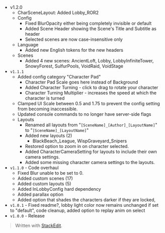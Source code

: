 ﻿* v1.2.0
	* CharSceneLayout: Added Lobby_ROR2
	* Config
		* Fixed BlurOpacity either being completely invisible or default
		* Added Scene Header showing the Scene's Title and Subtitle as header
		* Selected scenes are now case-insensitive only
	* Language
		* Added new English tokens for the new headers
	* Scenes
		* Added 4 new scenes: AncientLoft, Lobby, LobbyInfiniteTower, SnowyForest, SulfurPools, VoidRaid, VoidStage
* `v1.1.1`
	* Added config category "Character Pad"
		* Character Pad Scale goes here instead of Background
		* Added Character Turning - click to drag to rotate your character
		* Character Turning Multiplier - increases the speed at which the character is turned
	* Clamped UI Scale between 0.5 and 1.75 to prevent the config setting from becoming inaccessible.
	* Updated console commands to no longer have server-side flags
	* Layouts
		* Renamed all layouts from "`[SceneName]_[Author]_[LayoutName]`" to "`[SceneName]_[LayoutName]`"
		* Added new layouts (2)
			* BlackBeach_League, WispGraveyard_Snipers
		* Restored option to zoom in on character selected.
		* Added CharacterCameraSetting for layouts to include their own camera settings.
		* Added some missing character camera settings to the layouts.
* `v1.1.0` - Code overhaul
	* Fixed Blur unable to be set to 0.
	* Added custom scenes (17)
	* Added custom layouts (5)
	* Added InLobbyConfig hard dependency
	* Added parallax option
	* Added option that shades the characters darker if they are locked,
* `v1.0.1` - Fixed readme?, lobby light color now remains unchanged if set to "default", code cleanup, added option to replay anim on select
* `v1.0.0` - Release


> Written with [StackEdit](https://stackedit.io/).
